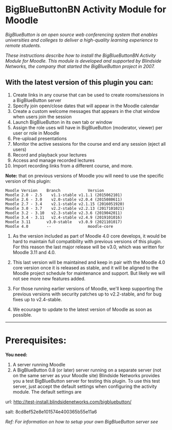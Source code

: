 # BigBlueButtonBN Activity Module for Moodle
_BigBlueButton is an open source web conferencing system that enables universities and colleges to deliver a high-quality learning experience to remote students._

_These instructions describe how to install the BigBlueButtonBN Activity Module for Moodle. This module is developed and supported by Blindside Networks, the company that started the BigBlueButton project in 2007._

## With the latest version of this plugin you can:

1. Create links in any course that can be used to create rooms/sessions in a BigBlueButton server
1. Specify join open/close dates that will appear in the Moodle calendar
1. Create a custom welcome messages that appears in the chat window when users join the session
1. Launch BigBlueButton in its own tab or window
1. Assign the role uses will have in BigBlueButton (moderator, viewer) per user or role in Moodle
1. Pre-upload presentations
1. Monitor the active sessions for the course and end any session (eject all users)
1. Record and playback your lectures
1. Access and manage recorded lectures
1. Import recording links from a different course, and more.

**Note:** that on previous versions of Moodle you will need to use the specific version of this plugin:
```table
Moodle Version	  Branch			Version
Moodle 2.0 - 2.5	v1.1-stable	v1.1.1 (2015062101)
Moodle 2.6 - 3.0	v2.0-stable	v2.0.4 (2015080611)
Moodle 2.7 - 3.4	v2.1-stable	v2.1.15 (2016051920)
Moodle 3.0 - 3.7	v2.2-stable	v2.2.13 (2017101021)
Moodle 3.2 - 3.10	v2.3-stable	v2.3.6 (2019042011)
Moodle 3.4 - 3.11	v2.4-stable	v2.4.9 (2019101016)
Moodle 3.11       v3.0-stable	v3.0.9 (2021101017)
Moodle 4.0        --			    moodle-core
```
1. As the version included as part of Moodle 4.0 core develops, it would be hard to maintain full compatibility with previous versions of this plugin. For this reason the last major release will be v3.0, which was written for Moodle 3.11 and 4.0.

1. This last version will be maintained and keep in pair with the Moodle 4.0 core version once it is released as stable, and it will be aligned to the Moodle project schedule for maintenance and support. But likely we will not see more new features added.

1. For those running earlier versions of Moodle, we'll keep supporting the previous versions with security patches up to v2.2-stable, and for bug fixes up to v2.4-stable.

1. We ecourage to update to the latest version of Moodle as soon as possible.

<hr></hr>

# Prerequisites:

**You need:**

1. A server running Moodle
1. A BigBlueButton 0.8 (or later) server running on a separate server (not on the same server as your Moodle site)
Blindside Networks provides you a test BigBlueButton server for testing this plugin. To use this test server, just accept the default settings when configuring the activity module. The default settings are

url: http://test-install.blindsidenetworks.com/bigbluebutton/

salt: 8cd8ef52e8e101574e400365b55e11a6

_Ref: For information on how to setup your own BigBlueButton server see_
